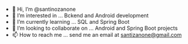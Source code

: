 - 👋 Hi, I’m @santinozanone
- 👀 I’m interested in ... Bckend and Android development
- 🌱 I’m currently learning ... SQL and Spring Boot
- 💞️ I’m looking to collaborate on ... Android and Spring Boot projects
- 📫 How to reach me ... send me an email at santizanone@gmail.com

<!---
santinozanone/santinozanone is a ✨ special ✨ repository because its `README.md` (this file) appears on your GitHub profile.
You can click the Preview link to take a look at your changes.
--->
